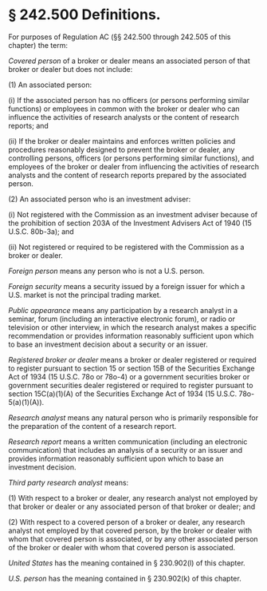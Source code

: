 # § 242.500   Definitions.

For purposes of Regulation AC (§§ 242.500 through 242.505 of this chapter) the term: 


*Covered person* of a broker or dealer means an associated person of that broker or dealer but does not include: 


(1) An associated person: 


(i) If the associated person has no officers (or persons performing similar functions) or employees in common with the broker or dealer who can influence the activities of research analysts or the content of research reports; and 


(ii) If the broker or dealer maintains and enforces written policies and procedures reasonably designed to prevent the broker or dealer, any controlling persons, officers (or persons performing similar functions), and employees of the broker or dealer from influencing the activities of research analysts and the content of research reports prepared by the associated person. 


(2) An associated person who is an investment adviser: 


(i) Not registered with the Commission as an investment adviser because of the prohibition of section 203A of the Investment Advisers Act of 1940 (15 U.S.C. 80b-3a); and


(ii) Not registered or required to be registered with the Commission as a broker or dealer.


*Foreign person* means any person who is not a U.S. person. 


*Foreign security* means a security issued by a foreign issuer for which a U.S. market is not the principal trading market. 


*Public appearance* means any participation by a research analyst in a seminar, forum (including an interactive electronic forum), or radio or television or other interview, in which the research analyst makes a specific recommendation or provides information reasonably sufficient upon which to base an investment decision about a security or an issuer. 


*Registered broker or dealer* means a broker or dealer registered or required to register pursuant to section 15 or section 15B of the Securities Exchange Act of 1934 (15 U.S.C. 78o or 78o-4) or a government securities broker or government securities dealer registered or required to register pursuant to section 15C(a)(1)(A) of the Securities Exchange Act of 1934 (15 U.S.C. 78o-5(a)(1)(A)). 


*Research analyst* means any natural person who is primarily responsible for the preparation of the content of a research report. 


*Research report* means a written communication (including an electronic communication) that includes an analysis of a security or an issuer and provides information reasonably sufficient upon which to base an investment decision. 


*Third party research analyst* means:


(1) With respect to a broker or dealer, any research analyst not employed by that broker or dealer or any associated person of that broker or dealer; and 


(2) With respect to a covered person of a broker or dealer, any research analyst not employed by that covered person, by the broker or dealer with whom that covered person is associated, or by any other associated person of the broker or dealer with whom that covered person is associated. 


*United States* has the meaning contained in § 230.902(l) of this chapter. 


*U.S. person* has the meaning contained in § 230.902(k) of this chapter. 




